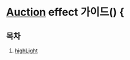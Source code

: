 
# [Auction](http://www.auction.co.kr) effect  가이드() {

## <a name='TOC'><a name='TOC'>목차</a>

  1. [highLight](https://github.com/Guide-Line/effect/tree/master/light)
